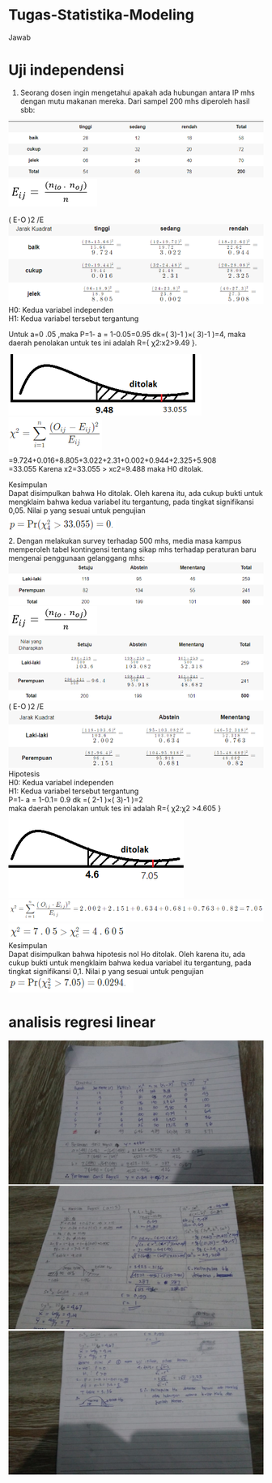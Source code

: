 # Tugas-Statistika-Modeling
Jawab
# Uji independensi
1. Seorang dosen ingin mengetahui apakah ada hubungan antara IP mhs dengan mutu makanan mereka. Dari sampel 200 mhs diperoleh hasil sbb:
 
 ![](1.png)<br>
 ![](2.png)<br>
 
( E-O )2 /E<br>
  ![](4.png)<br>
H0: Kedua variabel independen<br>
H1: Kedua variabel tersebut tergantung<br>

Untuk a=0 .05 ,maka
P=1- a = 1-0.05=0.95	dk=( 3)-1 )×( 3)-1 )=4, 
maka daerah penolakan untuk tes ini adalah R={ χ2:x2>9.49 }.
 
  ![](6.png)<br>
   ![](7.png)<br>
=9.724+0.016+8.805+3.022+2.31+0.002+0.944+2.325+5.908<br>
=33.055 Karena x2=33.055 > xc2=9.488 maka H0 ditolak.<br>

Kesimpulan <br>
Dapat disimpulkan bahwa Ho ditolak. Oleh karena itu, ada cukup bukti untuk mengklaim bahwa kedua variabel itu tergantung, pada tingkat signifikansi 0,05.
Nilai p yang sesuai untuk pengujian <br>
 ![](8.png)<br>
2. Dengan melakukan survey terhadap 500 mhs, media masa kampus memperoleh tabel kontingensi tentang sikap mhs terhadap peraturan baru mengenai penggunaan gelanggang mhs:<br>
 ![](18.png)<br>
   ![](2.png)<br>
   ![](9.png)<br>
  ( E-O )2 /E<br>
  ![](10.png)<br>
Hipotesis<br> 
H0: Kedua variabel independen<br>
H1: Kedua variabel tersebut tergantung<br>
P=1- a = 1-0.1= 0.9 	dk =( 2-1 )×( 3)-1 )=2<br>
maka daerah penolakan untuk tes ini adalah R={ χ2:χ2 >4.605 }<br>
 ![](11.png)<br>
  ![](12.png)<br>
   ![](17.png)<br>
   Kesimpulan<br>
Dapat disimpulkan bahwa hipotesis nol Ho ditolak. Oleh karena itu, ada cukup bukti untuk mengklaim bahwa kedua variabel itu tergantung, pada tingkat signifikansi 0,1.
Nilai p yang sesuai untuk pengujian<br> 
  ![](13.png)<br>

 # analisis regresi linear
 ![](14.png)
 ![](15.png)
 ![](16.png)
 
 



  


 
